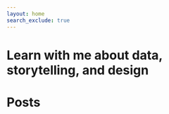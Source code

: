 ```yaml
---
layout: home
search_exclude: true
---
```


# Learn with me about data, storytelling, and design

# Posts
